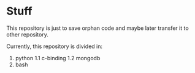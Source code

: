 # Stuff
This repository is just to save orphan code and maybe later transfer it to other repository.

Currently, this repository is divided in:

1. python
1.1 c-binding
1.2 mongodb
2.  bash

